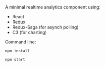 
A minimal realtime analytics component using:

* React
* Redux
* Redux-Saga (for asynch polling)
* C3 (for charting)

Command line:

```npm install```

```npm start```
